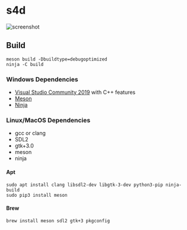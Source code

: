 # s4d

![screenshot](https://i.imgur.com/gkBHBR9.png)

## Build

```
meson build -Dbuildtype=debugoptimized
ninja -C build
```

### Windows Dependencies

- [Visual Studio Community 2019](https://visualstudio.microsoft.com/downloads/) with C++ features
- [Meson](https://mesonbuild.com/Getting-meson.html)
- [Ninja](https://github.com/ninja-build/ninja/releases)

### Linux/MacOS Dependencies

- gcc or clang
- SDL2
- gtk+3.0
- meson
- ninja

#### Apt
```
sudo apt install clang libsdl2-dev libgtk-3-dev python3-pip ninja-build
sudo pip3 install meson
```

#### Brew
```
brew install meson sdl2 gtk+3 pkgconfig
```
